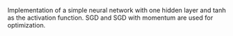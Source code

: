 Implementation of a simple neural network with one hidden layer and tanh as the activation function. SGD and SGD with momentum are used for optimization.
